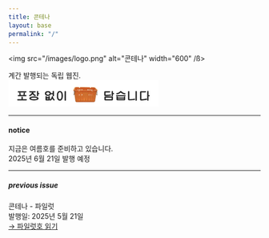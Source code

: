 ```yaml
---
title: 콘테나
layout: base
permalink: "/"
---
```


<img src="/images/logo.png" alt="콘테나" width="600" /ß>

계간 발행되는 독립 웹진.  
<img src="/images/footer.png" alt="포장 없이 담습니다" width="300" />

---

#### notice

지금은 여름호를 준비하고 있습니다.  
2025년 6월 21일 발행 예정

---

##### previous issue

콘테나 - 파일럿  
발행일: 2025년 5월 21일  
[→ 파일럿호 읽기](/0)  